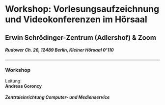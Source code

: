 # Workshop: Vorlesungsaufzeichnung und Videokonferenzen im Hörsaal  
## Erwin Schrödinger-Zentrum (Adlershof) & Zoom 
##### Rudower Ch. 26, 12489 Berlin, Kleiner Hörsaal 0'110 
--- 
### Workshop 
Leitung: \
**Andreas Goroncy**  
##### Zentraleinrichtung Computer- und Medienservice 